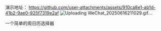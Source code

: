 演示地址：
https://github.com/user-attachments/assets/910ca8e1-ab1d-41b2-9ae0-925f7319e2af
![Uploading WeChat_20250616211029.gif…]()

一个简单的周日历选择器
